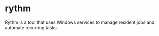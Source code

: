 # rythm
Rythm is a tool that uses Windows services to manage resident jobs and automate recurring tasks.
